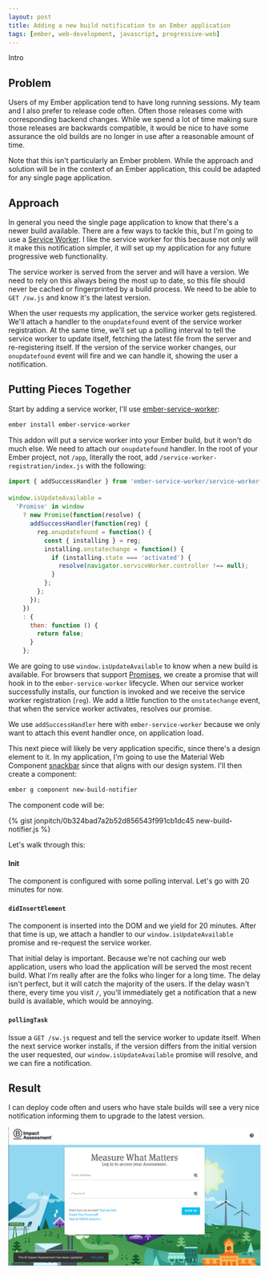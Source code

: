 ```yaml
---
layout: post
title: Adding a new build notification to an Ember application
tags: [ember, web-development, javascript, progressive-web]
---
```


Intro
<!--more-->

## Problem
Users of my Ember application tend to have long running sessions. My team and I also prefer to release code often. Often those releases come with corresponding backend changes. While we spend a lot of time making sure those releases are backwards compatible, it would be nice to have some assurance the old builds are no longer in use after a reasonable amount of time.

Note that this isn't particularly an Ember problem. While the approach and solution will be in the context of an Ember application, this could be adapted for any single page application.

## Approach
In general you need the single page application to know that there's a newer build available. There are a few ways to tackle this, but I'm going to use a [Service Worker](https://developers.google.com/web/fundamentals/primers/service-workers/). I like the service worker for this because not only will it make this notification simpler, it will set up my application for any future progressive web functionality.

The service worker is served from the server and will have a version. We need to rely on this always being the most up to date, so this file should never be cached or fingerprinted by a build process. We need to be able to `GET /sw.js` and know it's the latest version.

When the user requests my application, the service worker gets registered. We'll attach a handler to the `onupdatefound` event of the service worker registration. At the same time, we'll set up a polling interval to tell the service worker to update itself, fetching the latest file from the server and re-registering itself. If the version of the service worker changes, our `onupdatefound` event will fire and we can handle it, showing the user a notification.

## Putting Pieces Together
Start by adding a service worker, I'll use [ember-service-worker](https://github.com/DockYard/ember-service-worker):

```bash
ember install ember-service-worker
```

This addon will put a service worker into your Ember build, but it won't do much else. We need to attach our `onupdatefound` handler. In the root of your Ember project, not `/app`, literally the root, add `/service-worker-registration/index.js` with the following:

```javascript
import { addSuccessHandler } from 'ember-service-worker/service-worker-registration';

window.isUpdateAvailable =
  'Promise' in window
    ? new Promise(function(resolve) {
      addSuccessHandler(function(reg) {
        reg.onupdatefound = function() {
          const { installing } = reg;
          installing.onstatechange = function() {
            if (installing.state === 'activated') {
              resolve(navigator.serviceWorker.controller !== null);
            }
          };
        };
      });
    })
    : {
      then: function () {
        return false;
      }
    };
```

We are going to use `window.isUpdateAvailable` to know when a new build is available. For browsers that support [Promises](https://caniuse.com/#search=Promise), we create a promise that will hook in to the `ember-service-worker` lifecycle. When our service worker successfully installs, our function is invoked and we receive the service worker registration (`reg`). We add a little function to the `onstatechange` event, that when the service worker activates, resolves our promise.

We use `addSuccessHandler` here with `ember-service-worker` because we only want to attach this event handler once, on application load.

This next piece will likely be very application specific, since there's a design element to it. In my application, I'm going to use the Material Web Component [snackbar](https://material.io/develop/web/components/snackbars/) since that aligns with our design system. I'll then create a component:

```bash
ember g component new-build-notifier
```

The component code will be:

{% gist jonpitch/0b324bad7a2b52d856543f991cb1dc45 new-build-notifier.js %}

Let's walk through this:

#### Init
The component is configured with some polling interval. Let's go with 20 minutes for now.

#### `didInsertElement`
The component is inserted into the DOM and we yield for 20 minutes. After that time is up, we attach a handler to our `window.isUpdateAvailable` promise and re-request the service worker.

That initial delay is important. Because we're not caching our web application, users who load the application will be served the most recent build. What I'm really after are the folks who linger for a long time. The delay isn't perfect, but it will catch the majority of the users. If the delay wasn't there, every time you visit `/`, you'll immediately get a notification that a new build is available, which would be annoying.

#### `pollingTask`
Issue a `GET /sw.js` request and tell the service worker to update itself. When the next service worker installs, if the version differs from the initial version the user requested, our `window.isUpdateAvailable` promise will resolve, and we can fire a notification.

## Result
I can deploy code often and users who have stale builds will see a very nice notification informing them to upgrade to the latest version.

![new build notification](/public/img/posts/20190926/new-build-notifier.png "new build notification")